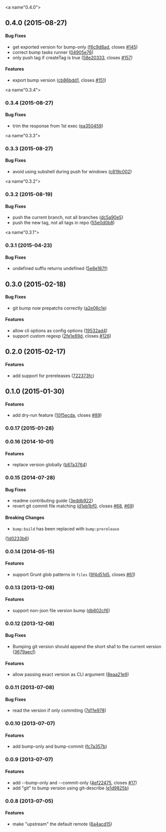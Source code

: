 <a name"0.4.0"></a>
## 0.4.0 (2015-08-27)


#### Bug Fixes

* get exported version for bump-only ([f6c9d8ad](https://github.com/vojtajina/grunt-bump/commit/f6c9d8ad), closes [#145](https://github.com/vojtajina/grunt-bump/issues/145))
* correct bump tasks runner ([04905e76](https://github.com/vojtajina/grunt-bump/commit/04905e76))
* only push tag if createTag is true ([58e20333](https://github.com/vojtajina/grunt-bump/commit/58e20333), closes [#157](https://github.com/vojtajina/grunt-bump/issues/157))


#### Features

* export bump version ([cb86bdd1](https://github.com/vojtajina/grunt-bump/commit/cb86bdd1), closes [#151](https://github.com/vojtajina/grunt-bump/issues/151))


<a name"0.3.4"></a>
### 0.3.4 (2015-08-27)


#### Bug Fixes

* trim the response from 1st exec ([ea350459](https://github.com/vojtajina/grunt-bump/commit/ea350459))


<a name"0.3.3"></a>
### 0.3.3 (2015-08-27)


#### Bug Fixes

* avoid using subshell during push for windows ([c819c002](https://github.com/vojtajina/grunt-bump/commit/c819c002))


<a name"0.3.2"></a>
### 0.3.2 (2015-08-19)


#### Bug Fixes

* push the current branch, not all branches ([dc5a90e5](https://github.com/vojtajina/grunt-bump/commit/dc5a90e5))
* push the new tag, not all tags in repo ([55e0d0b8](https://github.com/vojtajina/grunt-bump/commit/55e0d0b8))


<a name"0.3.1"></a>
### 0.3.1 (2015-04-23)


#### Bug Fixes

* undefined suffix returns undefined ([5e8e187f](https://github.com/vojtajina/grunt-bump/commit/5e8e187f))


<a name="0.3.0"></a>
## 0.3.0 (2015-02-18)


#### Bug Fixes

* git bump now prepatchs correctly ([a2e06c1e](http://github.com/vojtajina/grunt-bump/commit/a2e06c1e1ea1cede536a86cdee0c38154e6bf8a4))


#### Features

* allow cli options as config options ([19532ad4](http://github.com/vojtajina/grunt-bump/commit/19532ad40176c1d19d3ed0fe5ec81a67c0294f2f))
* support custom regexp ([2fe1e89d](http://github.com/vojtajina/grunt-bump/commit/2fe1e89d78e17e04c07a01139454e6cb5292107a), closes [#126](http://github.com/vojtajina/grunt-bump/issues/126))


<a name="0.2.0"></a>
## 0.2.0 (2015-02-17)


#### Features

* add support for prereleases ([722373fc](http://github.com/vojtajina/grunt-bump/commit/722373fc3b4f80526dd0663a7ab43026417fa30e))


<a name="0.1.0"></a>
## 0.1.0 (2015-01-30)


#### Features

* add dry-run feature ([10f5ecda](http://github.com/vojtajina/grunt-bump/commit/10f5ecdab375f6eb68e4d750be768f5f91208dea), closes [#89](http://github.com/vojtajina/grunt-bump/issues/89))


<a name="0.0.17"></a>
### 0.0.17 (2015-01-28)


<a name="0.0.16"></a>
### 0.0.16 (2014-10-01)


#### Features

* replace version globally ([b87a3764](https://github.com/vojtajina/grunt-bump/commit/b87a3764170cd39a3b638d5f760d0a5342db4c0e))


<a name="0.0.15"></a>
### 0.0.15 (2014-07-28)


#### Bug Fixes

* readme contributing guide ([3eddb922](https://github.com/vojtajina/grunt-bump/commit/3eddb9229d62c9bdcb4e307d3a977533fbddb80a))
* revert git commit file matching ([d1eb1bf0](https://github.com/vojtajina/grunt-bump/commit/d1eb1bf089e43b03c059ac84b21107159813b220), closes [#68](https://github.com/vojtajina/grunt-bump/issues/68), [#69](https://github.com/vojtajina/grunt-bump/issues/69))


#### Breaking Changes

* `bump:build` has been replaced with `bump:prerelease`

 ([1d0233b6](https://github.com/vojtajina/grunt-bump/commit/1d0233b66b569ff8af40d31d129f4144819aa153))


<a name="0.0.14"></a>
### 0.0.14 (2014-05-15)


#### Features

* support Grunt glob patterns in `files` ([9f4d51d5](https://github.com/vojtajina/grunt-bump/commit/9f4d51d5645c37b1140893666bd01bf552f73d5c), closes [#61](https://github.com/vojtajina/grunt-bump/issues/61))


<a name="0.0.13"></a>
### 0.0.13 (2013-12-08)


#### Features

* support non-json file version bump ([db602cf6](https://github.com/vojtajina/grunt-bump/commit/db602cf6cab601eccf5017c9c14a9ef54b692fd1))


<a name="0.0.12"></a>
### 0.0.12 (2013-12-08)


#### Bug Fixes

* Bumping git version should append the short sha1 to the current version ([3679aecf](https://github.com/vojtajina/grunt-bump/commit/3679aecf8c7e0f6550bef662e19584ca1bfff655))


#### Features

* allow passing exact version as CLI argument ([8eaa21e9](https://github.com/vojtajina/grunt-bump/commit/8eaa21e92591d75e7a85426944eec3c41675a3c8))


<a name="0.0.11"></a>
### 0.0.11 (2013-07-08)


#### Bug Fixes

* read the version if only commiting ([7d11e978](https://github.com/vojtajina/grunt-bump/commit/7d11e978dec1892b866768fb595ab91190794826))


<a name="0.0.10"></a>
### 0.0.10 (2013-07-07)


#### Features

* add bump-only and bump-commit ([fc7a357b](https://github.com/vojtajina/grunt-bump/commit/fc7a357b24289f81265f4a151d2ea89c39dae8fc))


<a name="0.0.9"></a>
### 0.0.9 (2013-07-07)


#### Features

* add --bump-only and --commit-only ([4ef22475](https://github.com/vojtajina/grunt-bump/commit/4ef22475313e0cfccff38ef03c49c6e0b2edfdf9), closes [#17](https://github.com/vojtajina/grunt-bump/issues/17))
* add "git" to bump version using git-describe ([e1d9825b](https://github.com/vojtajina/grunt-bump/commit/e1d9825b41f44db1247b9eaf65b8da49c7023e33))


<a name="0.0.8"></a>
### 0.0.8 (2013-07-05)


#### Features

* make "upstream" the default remote ([6a4acd15](https://github.com/vojtajina/grunt-bump/commit/6a4acd159ad7116c1a3ada038e669cab3f164277))
